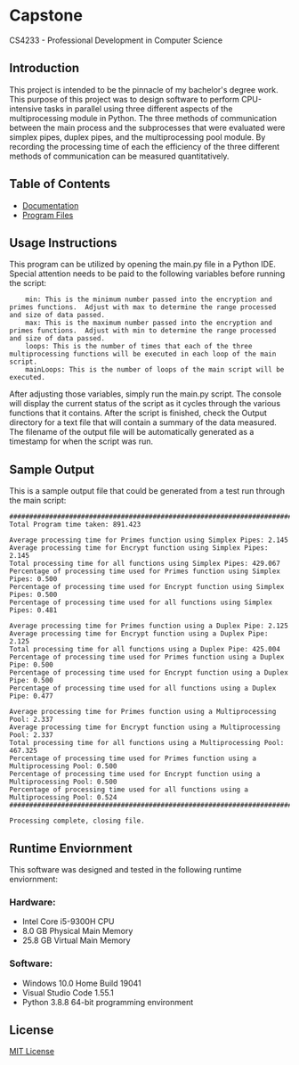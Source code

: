 # Capstone
 CS4233 - Professional Development in Computer Science

## Introduction
This project is intended to be the pinnacle of my bachelor's degree work.  This purpose of this project was to design software to perform CPU-intensive tasks in parallel using three different aspects of the multiprocessing module in Python.  The three methods of communication between the main process and the subprocesses that were evaluated were simplex pipes, duplex pipes, and the multiprocessing pool module.  By recording the processing time of each the efficiency of the three different methods of communication can be measured quantitatively.

## Table of Contents
- [Documentation](Documentation/README.md)
- [Program Files](Program%20Files/README.md)

## Usage Instructions
This program can be utilized by opening the main.py file in a Python IDE.  Special attention needs to be paid to the following variables before running the script:

```
    min: This is the minimum number passed into the encryption and primes functions.  Adjust with max to determine the range processed and size of data passed.
    max: This is the maximum number passed into the encryption and primes functions.  Adjust with min to determine the range processed and size of data passed.
    loops: This is the number of times that each of the three multiprocessing functions will be executed in each loop of the main script.
    mainLoops: This is the number of loops of the main script will be executed.
```

After adjusting those variables, simply run the main.py script.  The console will display the current status of the script as it cycles through the various functions that it contains.  After the script is finished, check the Output directory for a text file that will contain a summary of the data measured.  The filename of the output file will be automatically generated as a timestamp for when the script was run.

## Sample Output
This is a sample output file that could be generated from a test run through the main script:

```
##########################################################################################
Total Program time taken: 891.423

Average processing time for Primes function using Simplex Pipes: 2.145
Average processing time for Encrypt function using Simplex Pipes: 2.145
Total processing time for all functions using Simplex Pipes: 429.067
Percentage of processing time used for Primes function using Simplex Pipes: 0.500
Percentage of processing time used for Encrypt function using Simplex Pipes: 0.500
Percentage of processing time used for all functions using Simplex Pipes: 0.481

Average processing time for Primes function using a Duplex Pipe: 2.125
Average processing time for Encrypt function using a Duplex Pipe: 2.125
Total processing time for all functions using a Duplex Pipe: 425.004
Percentage of processing time used for Primes function using a Duplex Pipe: 0.500
Percentage of processing time used for Encrypt function using a Duplex Pipe: 0.500
Percentage of processing time used for all functions using a Duplex Pipe: 0.477

Average processing time for Primes function using a Multiprocessing Pool: 2.337
Average processing time for Encrypt function using a Multiprocessing Pool: 2.337
Total processing time for all functions using a Multiprocessing Pool: 467.325
Percentage of processing time used for Primes function using a Multiprocessing Pool: 0.500
Percentage of processing time used for Encrypt function using a Multiprocessing Pool: 0.500
Percentage of processing time used for all functions using a Multiprocessing Pool: 0.524
##########################################################################################

Processing complete, closing file.
```

## Runtime Enviornment
This software was designed and tested in the following runtime enviornment:

### Hardware:
- Intel Core i5-9300H CPU
- 8.0 GB Physical Main Memory
- 25.8 GB Virtual Main Memory

### Software:
- Windows 10.0 Home Build 19041
- Visual Studio Code 1.55.1
- Python 3.8.8 64-bit programming environment

## License
[MIT License](LICENSE)
